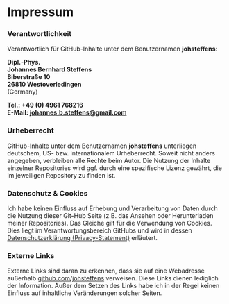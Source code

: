 # Impressum

### Verantwortlichkeit

Verantwortlich für GitHub-Inhalte unter dem Benutzernamen **johsteffens**:

**Dipl.-Phys. <br>
Johannes Bernhard Steffens <br>
Biberstraße 10 <br>
26810 Westoverledingen** <br>
(Germany)

**Tel.: +49 (0) 4961 768216** <br>
**E-Mail: johannes.b.steffens@gmail.com**

### Urheberrecht
GitHub-Inhalte unter dem Benutzernamen **johsteffens** unterliegen deutschem, US- bzw. internationalem Urheberrecht. Soweit nicht anders angegeben, verbleiben alle Rechte beim Autor. Die Nutzung der Inhalte einzelner Repositories wird ggf. durch eine spezifische Lizenz gewährt, die im jeweiligen Repository zu finden ist.

### Datenschutz & Cookies
Ich habe keinen Einfluss auf Erhebung und Verarbeitung von Daten durch die Nutzung dieser Git-Hub Seite (z.B. das Ansehen oder Herunterladen meiner Repositories). Das Gleiche gilt für die Verwendung von Cookies. Dies liegt im Verantwortungsbereich GitHubs und wird in dessen [Datenschutzerklärung (Privacy-Statement)](https://help.github.com/articles/github-privacy-statement) erläutert.

### Externe Links
Externe Links sind daran zu erkennen, dass sie auf eine Webadresse außerhalb [github.com/johsteffens](https://github.com/johsteffens) verweisen. Diese Links dienen lediglich der Information. Außer dem Setzen des Links habe ich in der Regel keinen Einfluss auf inhaltliche Veränderungen solcher Seiten.
